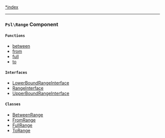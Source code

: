 <!--
    This markdown file was generated using `docs/documenter.php`.

    Any edits to it will likely be lost.
-->

[*index](./../README.md)

---

### `Psl\Range` Component

#### `Functions`

- [between](./../../src/Psl/Range/between.php#L17)
- [from](./../../src/Psl/Range/from.php#L16)
- [full](./../../src/Psl/Range/full.php#L14)
- [to](./../../src/Psl/Range/to.php#L16)

#### `Interfaces`

- [LowerBoundRangeInterface](./../../src/Psl/Range/LowerBoundRangeInterface.php#L18)
- [RangeInterface](./../../src/Psl/Range/RangeInterface.php#L14)
- [UpperBoundRangeInterface](./../../src/Psl/Range/UpperBoundRangeInterface.php#L14)

#### `Classes`

- [BetweenRange](./../../src/Psl/Range/BetweenRange.php#L48)
- [FromRange](./../../src/Psl/Range/FromRange.php#L36)
- [FullRange](./../../src/Psl/Range/FullRange.php#L20)
- [ToRange](./../../src/Psl/Range/ToRange.php#L22)


